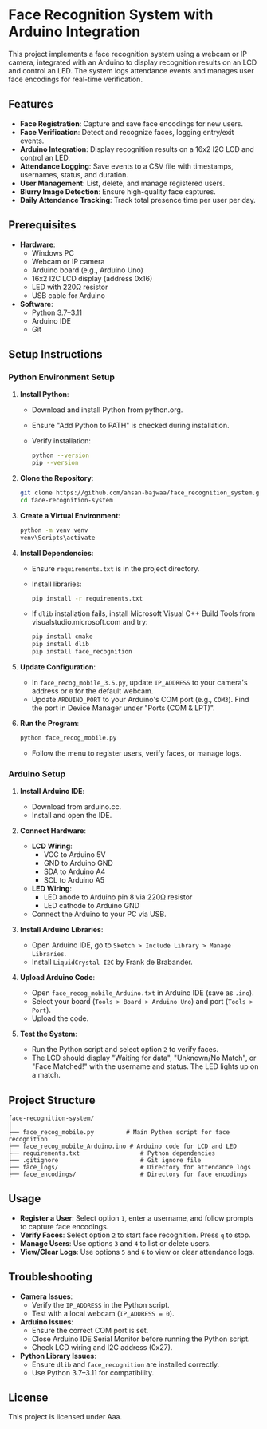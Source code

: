 # Face Recognition System with Arduino Integration

This project implements a face recognition system using a webcam or IP camera, integrated with an Arduino to display recognition results on an LCD and control an LED. The system logs attendance events and manages user face encodings for real-time verification.

## Features

- **Face Registration**: Capture and save face encodings for new users.
- **Face Verification**: Detect and recognize faces, logging entry/exit events.
- **Arduino Integration**: Display recognition results on a 16x2 I2C LCD and control an LED.
- **Attendance Logging**: Save events to a CSV file with timestamps, usernames, status, and duration.
- **User Management**: List, delete, and manage registered users.
- **Blurry Image Detection**: Ensure high-quality face captures.
- **Daily Attendance Tracking**: Track total presence time per user per day.

## Prerequisites

- **Hardware**:
  - Windows PC
  - Webcam or IP camera
  - Arduino board (e.g., Arduino Uno)
  - 16x2 I2C LCD display (address 0x16)
  - LED with 220Ω resistor
  - USB cable for Arduino
- **Software**:
  - Python 3.7–3.11
  - Arduino IDE
  - Git

## Setup Instructions

### Python Environment Setup

1. **Install Python**:

   - Download and install Python from python.org.
   - Ensure "Add Python to PATH" is checked during installation.
   - Verify installation:

     ```bash
     python --version
     pip --version
     ```

2. **Clone the Repository**:

   ```bash
   git clone https://github.com/ahsan-bajwaa/face_recognition_system.git
   cd face-recognition-system
   ```

3. **Create a Virtual Environment**:

   ```bash
   python -m venv venv
   venv\Scripts\activate
   ```

4. **Install Dependencies**:

   - Ensure `requirements.txt` is in the project directory.
   - Install libraries:

     ```bash
     pip install -r requirements.txt
     ```
   - If `dlib` installation fails, install Microsoft Visual C++ Build Tools from visualstudio.microsoft.com and try:

     ```bash
     pip install cmake
     pip install dlib
     pip install face_recognition
     ```

5. **Update Configuration**:

   - In `face_recog_mobile_3.5.py`, update `IP_ADDRESS` to your camera's address or `0` for the default webcam.
   - Update `ARDUINO_PORT` to your Arduino's COM port (e.g., `COM3`). Find the port in Device Manager under "Ports (COM & LPT)".

6. **Run the Program**:

   ```bash
   python face_recog_mobile.py
   ```

   - Follow the menu to register users, verify faces, or manage logs.

### Arduino Setup

1. **Install Arduino IDE**:

   - Download from arduino.cc.
   - Install and open the IDE.

2. **Connect Hardware**:

   - **LCD Wiring**:
     - VCC to Arduino 5V
     - GND to Arduino GND
     - SDA to Arduino A4
     - SCL to Arduino A5
   - **LED Wiring**:
     - LED anode to Arduino pin 8 via 220Ω resistor
     - LED cathode to Arduino GND
   - Connect the Arduino to your PC via USB.

3. **Install Arduino Libraries**:

   - Open Arduino IDE, go to `Sketch > Include Library > Manage Libraries`.
   - Install `LiquidCrystal I2C` by Frank de Brabander.

4. **Upload Arduino Code**:

   - Open `face_recog_mobile_Arduino.txt` in Arduino IDE (save as `.ino`).
   - Select your board (`Tools > Board > Arduino Uno`) and port (`Tools > Port`).
   - Upload the code.

5. **Test the System**:

   - Run the Python script and select option `2` to verify faces.
   - The LCD should display "Waiting for data", "Unknown/No Match", or "Face Matched!" with the username and status. The LED lights up on a match.

## Project Structure

```
face-recognition-system/
│
├── face_recog_mobile.py         # Main Python script for face recognition
├── face_recog_mobile_Arduino.ino # Arduino code for LCD and LED
├── requirements.txt                 # Python dependencies
├── .gitignore                       # Git ignore file
├── face_logs/                       # Directory for attendance logs
├── face_encodings/                  # Directory for face encodings
```

## Usage

- **Register a User**: Select option `1`, enter a username, and follow prompts to capture face encodings.
- **Verify Faces**: Select option `2` to start face recognition. Press `q` to stop.
- **Manage Users**: Use options `3` and `4` to list or delete users.
- **View/Clear Logs**: Use options `5` and `6` to view or clear attendance logs.

## Troubleshooting

- **Camera Issues**:
  - Verify the `IP_ADDRESS` in the Python script.
  - Test with a local webcam (`IP_ADDRESS = 0`).
- **Arduino Issues**:
  - Ensure the correct COM port is set.
  - Close Arduino IDE Serial Monitor before running the Python script.
  - Check LCD wiring and I2C address (0x27).
- **Python Library Issues**:
  - Ensure `dlib` and `face_recognition` are installed correctly.
  - Use Python 3.7–3.11 for compatibility.

## License

This project is licensed under Aaa.